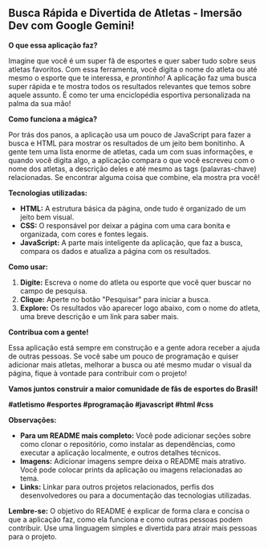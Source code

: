 ##  **Busca Rápida e Divertida de Atletas - Imersão Dev com Google Gemini!** 

**O que essa aplicação faz?**

Imagine que você é um super fã de esportes e quer saber tudo sobre seus atletas favoritos. Com essa ferramenta, você digita o nome do atleta ou até mesmo o esporte que te interessa, e *prontinho!* A aplicação faz uma busca super rápida e te mostra todos os resultados relevantes que temos sobre aquele assunto. É como ter uma enciclopédia esportiva personalizada na palma da sua mão!

**Como funciona a mágica?**

Por trás dos panos, a aplicação usa um pouco de JavaScript para fazer a busca e HTML para mostrar os resultados de um jeito bem bonitinho. A gente tem uma lista enorme de atletas, cada um com suas informações, e quando você digita algo, a aplicação compara o que você escreveu com o nome dos atletas, a descrição deles e até mesmo as tags (palavras-chave) relacionadas. Se encontrar alguma coisa que combine, ela mostra pra você!

**Tecnologias utilizadas:**

* **HTML:** A estrutura básica da página, onde tudo é organizado de um jeito bem visual.
* **CSS:** O responsável por deixar a página com uma cara bonita e organizada, com cores e fontes legais.
* **JavaScript:** A parte mais inteligente da aplicação, que faz a busca, compara os dados e atualiza a página com os resultados.

**Como usar:**

1. **Digite:** Escreva o nome do atleta ou esporte que você quer buscar no campo de pesquisa.
2. **Clique:** Aperte no botão "Pesquisar" para iniciar a busca.
3. **Explore:** Os resultados vão aparecer logo abaixo, com o nome do atleta, uma breve descrição e um link para saber mais.

**Contribua com a gente!**

Essa aplicação está sempre em construção e a gente adora receber a ajuda de outras pessoas. Se você sabe um pouco de programação e quiser adicionar mais atletas, melhorar a busca ou até mesmo mudar o visual da página, fique à vontade para contribuir com o projeto!

**Vamos juntos construir a maior comunidade de fãs de esportes do Brasil!** 

**#atletismo #esportes #programação #javascript #html #css**

**Observações:**

* **Para um README mais completo:** Você pode adicionar seções sobre como clonar o repositório, como instalar as dependências, como executar a aplicação localmente, e outros detalhes técnicos.
* **Imagens:** Adicionar imagens sempre deixa o README mais atrativo. Você pode colocar prints da aplicação ou imagens relacionadas ao tema.
* **Links:** Linkar para outros projetos relacionados, perfis dos desenvolvedores ou para a documentação das tecnologias utilizadas.

**Lembre-se:** O objetivo do README é explicar de forma clara e concisa o que a aplicação faz, como ela funciona e como outras pessoas podem contribuir. Use uma linguagem simples e divertida para atrair mais pessoas para o projeto.
